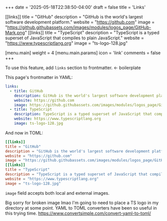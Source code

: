 +++
date = '2025-05-18T22:38:50-04:00'
draft = false
title = 'Links'

[[links]]
title = "GitHub"
description = "GitHub is the world's largest software development platform."
website = "https://github.com"
image = "https://github.githubassets.com/images/modules/logos_page/GitHub-Mark.png"
[[links]]
title = "TypeScript"
description = "TypeScript is a typed superset of JavaScript that compiles to plain JavaScript."
website = "https://www.typescriptlang.org"
image = "ts-logo-128.jpg"

[menu.main]
weight = 4
[menu.main.params]
icon = 'link'
comments = false
+++

To use this feature, add `links` section to frontmatter. <- boilerplate

This page's frontmatter in YAML:

```yaml
links:
  - title: GitHub
    description: GitHub is the world's largest software development platform.
    website: https://github.com
    image: https://github.githubassets.com/images/modules/logos_page/GitHub-Mark.png
  - title: TypeScript
    description: TypeScript is a typed superset of JavaScript that compiles to plain JavaScript.
    website: https://www.typescriptlang.org
    image: ts-logo-128.jpg
```

And now in TOML:
```toml
[[links]]
title = "GitHub"
description = "GitHub is the world's largest software development platform."
website = "https://github.com"
image = "https://github.githubassets.com/images/modules/logos_page/GitHub-Mark.png"
[[links]]
title = "TypeScript"
description = "TypeScript is a typed superset of JavaScript that compiles to plain JavaScript."
website = "https://www.typescriptlang.org"
image = "ts-logo-128.jpg"
```

`image` field accepts both local and external images.

Big sorry for broken image lmao I'm going to need to place a TS logo in my directory at some point.
YAML to TOML converters have been so useful in this trying time. https://www.convertsimple.com/convert-yaml-to-toml/